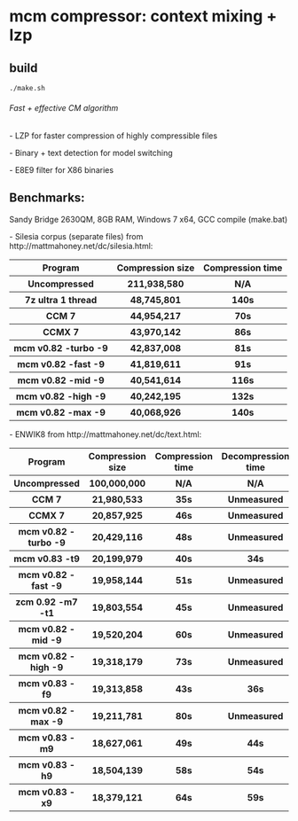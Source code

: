 # mcm compressor: context mixing + lzp

## build

```sh
./make.sh
```

###### Fast + effective CM algorithm
<p>
- LZP for faster compression of highly compressible files
<p>
- Binary + text detection for model switching
<p>
- E8E9 filter for X86 binaries

## Benchmarks:
Sandy Bridge 2630QM, 8GB RAM, Windows 7 x64, GCC compile (make.bat)

<p>
- Silesia corpus (separate files) from http://mattmahoney.net/dc/silesia.html:
<table>
<tr><th>Program</th><th>Compression size</th><th>Compression time
<tr><th>Uncompressed</th><th>211,938,580</th><th>N/A
<tr><th>7z ultra 1 thread</th><th>48,745,801</th><th>140s
<tr><th>CCM 7</th><th>44,954,217</th><th>70s
<tr><th>CCMX 7</th><th>43,970,142</th><th>86s
<tr><th>mcm v0.82 -turbo -9</th><th>42,837,008</th><th>81s
<tr><th>mcm v0.82 -fast -9</th><th>41,819,611</th><th>91s
<tr><th>mcm v0.82 -mid -9</th><th>40,541,614</th><th>116s
<tr><th>mcm v0.82 -high -9</th><th>40,242,195</th><th>132s
<tr><th>mcm v0.82 -max -9</th><th>40,068,926</th><th>140s
</table>

<p>
- ENWIK8 from http://mattmahoney.net/dc/text.html:
<table>
<tr><th>Program</th><th>Compression size</th><th>Compression time</th><th>Decompression time
<tr><th>Uncompressed</th><th>100,000,000</th><th>N/A</th><th>N/A
<tr><th>CCM 7</th><th>21,980,533</th><th>35s</th><th>Unmeasured
<tr><th>CCMX 7</th><th>20,857,925</th><th>46s</th><th>Unmeasured
<tr><th>mcm v0.82 -turbo -9</th><th>20,429,116</th><th>48s</th><th>Unmeasured
<tr><th>mcm v0.83 -t9</th><th>20,199,979</th><th>40s</th><th>34s
<tr><th>mcm v0.82 -fast -9</th><th>19,958,144</th><th>51s</th><th>Unmeasured
<tr><th>zcm 0.92 -m7 -t1 </th><th>19,803,554</th><th>45s</th><th>Unmeasured
<tr><th>mcm v0.82 -mid -9</th><th>19,520,204</th><th>60s</th><th>Unmeasured
<tr><th>mcm v0.82 -high -9</th><th>19,318,179</th><th>73s</th><th>Unmeasured
<tr><th>mcm v0.83 -f9</th><th>19,313,858</th><th>43s</th><th>36s
<tr><th>mcm v0.82 -max -9</th><th>19,211,781</th><th>80s</th><th>Unmeasured
<tr><th>mcm v0.83 -m9</th><th>18,627,061</th><th>49s</th><th>44s
<tr><th>mcm v0.83 -h9</th><th>18,504,139</th><th>58s</th><th>54s
<tr><th>mcm v0.83 -x9</th><th>18,379,121</th><th>64s</th><th>59s
</table>
